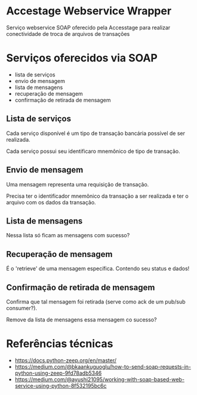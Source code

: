 # Accestage Webservice Wrapper
Serviço webservice SOAP oferecido pela Accesstage para 
realizar conectividade de troca de arquivos de transações


# Serviços oferecidos via SOAP
- lista de serviços
- envio de mensagem
- lista de mensagens
- recuperação de mensagem
- confirmação de retirada de mensagem

## Lista de serviços
Cada serviço disponível é um tipo de transação bancária possível de ser realizada.

Cada serviço possui seu identificaro mnemônico de tipo de transação.

## Envio de mensagem
Uma mensagem representa uma requisição de transação.

Precisa ter o identificador mnemônico da transação a ser realizada e ter o arquivo com os dados da transação.


## Lista de mensagens
Nessa lista só ficam as mensagens com sucesso?

## Recuperação de mensagem
É o 'retrieve' de uma mensagem específica. Contendo seu status e dados!


## Confirmação de retirada de mensagem
Confirma que tal mensagem foi retirada (serve como ack de um pub/sub consumer?). 

Remove da lista de mensagens essa mensagem co sucesso?


# Referências técnicas
- https://docs.python-zeep.org/en/master/
- https://medium.com/@bkaankuguoglu/how-to-send-soap-requests-in-python-using-zeep-9fd78adb5346
- https://medium.com/@ayushi21095/working-with-soap-based-web-service-using-python-8f532195bc6c